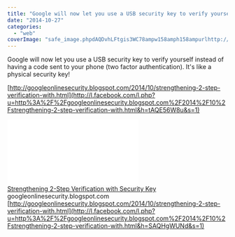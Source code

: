 ```yaml
---
title: "Google will now let you use a USB security key to verify yourself instead of hav..."
date: "2014-10-27"
categories: 
  - "web"
coverImage: "safe_image.phpdAQDvhLFtgis3WC78ampw158amph158ampurlhttp://2.bp_.blogspot.com/-ZVxEkrY04Fs/U15D5uCL-xI/AAAAAAAAOdQ/pJ-Wc99LmPY/s1600/logo_col_874x2881.png"
---
```


Google will now let you use a USB security key to verify yourself instead of having a code sent to your phone (two factor authentication). It's like a physical security key!  
  
[http://googleonlinesecurity.blogspot.com/2014/10/strengthening-2-step-verification-with.html](http://l.facebook.com/l.php?u=http%3A%2F%2Fgoogleonlinesecurity.blogspot.com%2F2014%2F10%2Fstrengthening-2-step-verification-with.html&h=tAQE56W8u&s=1)  
  
[![](images/safe_image.php?d=AQDvhLFtgis3WC78&w=158&h=158&url=http%3A%2F%2F2.bp.blogspot.com%2F-ZVxEkrY04Fs%2FU15D5uCL-xI%2FAAAAAAAAOdQ%2FpJ-Wc99LmPY%2Fs1600%2Flogo_col_874x288.png)](http://l.facebook.com/l.php?u=http%3A%2F%2Fgoogleonlinesecurity.blogspot.com%2F2014%2F10%2Fstrengthening-2-step-verification-with.html&h=mAQGqi10H&s=1)  
[Strengthening 2-Step Verification with Security Key](http://l.facebook.com/l.php?u=http%3A%2F%2Fgoogleonlinesecurity.blogspot.com%2F2014%2F10%2Fstrengthening-2-step-verification-with.html&h=0AQFvOTBa&s=1)  
googleonlinesecurity.blogspot.com  
[http://googleonlinesecurity.blogspot.com/2014/10/strengthening-2-step-verification-with.html](http://l.facebook.com/l.php?u=http%3A%2F%2Fgoogleonlinesecurity.blogspot.com%2F2014%2F10%2Fstrengthening-2-step-verification-with.html&h=SAQHgWUNd&s=1)
